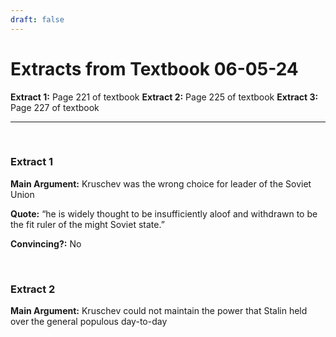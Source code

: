 ```yaml
---
draft: false
---
```

# Extracts from Textbook 06-05-24

**Extract 1:** Page 221 of textbook
**Extract 2:** Page 225 of textbook
**Extract 3:** Page 227 of textbook

---

</br>

### Extract 1

**Main Argument:** Kruschev was the wrong choice for leader of the Soviet Union

**Quote:** “he is widely thought to be insufficiently aloof and withdrawn to be the fit ruler of the might Soviet state.”

**Convincing?:** No

</br>

### Extract 2

**Main Argument:** Kruschev could not maintain the power that Stalin held over the general populous day-to-day
